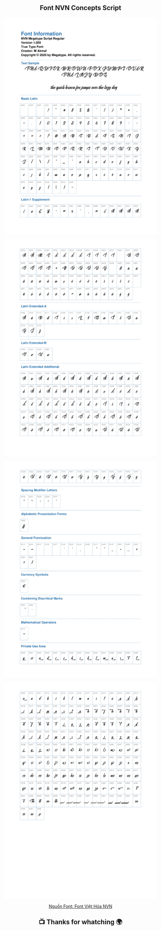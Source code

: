 ## <p align="center"> Font NVN Concepts Script</p>

<p align="center"> <img src="https://github.com/zukahai/HaiZuka/blob/master/Font/NVN-Megatype-Script/1.jpg" alt="font" /> </p>
<p align="center"> <img src="https://github.com/zukahai/HaiZuka/blob/master/Font/NVN-Megatype-Script/2.jpg" alt="font" /> </p>
<p align="center"> <img src="https://github.com/zukahai/HaiZuka/blob/master/Font/NVN-Megatype-Script/3.jpg" alt="font" /> </p>
<p align="center"> <img src="https://github.com/zukahai/HaiZuka/blob/master/Font/NVN-Megatype-Script/4.jpg" alt="font" /> </p>


[<p align="center"> Nguồn Font: Font Việt Hóa NVN </p>](https://www.facebook.com/NVNFONT)

## <p align="center">  :tv: Thanks for whatching :earth_africa: </p>
